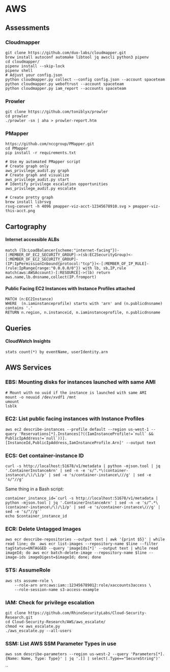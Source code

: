 # AWS

## Assessments

### Cloudmapper

```text
git clone https://github.com/duo-labs/cloudmapper.git
brew install autoconf automake libtool jq awscli python3 pipenv
cd cloudmapper/
pipenv install --skip-lock
pipenv shell
# Adjust your config.json
python cloudmapper.py collect --config config.json --account spaceteam
python cloudmapper.py weboftrust --account spaceteam 
python cloudmapper.py iam_report --accounts spaceteam
```

### Prowler

```text
git clone https://github.com/toniblyx/prowler
cd prowler
./prowler -sn | aha > prowler-report.htm
```

### PMapper

```text
https://github.com/nccgroup/PMapper.git
cd PMapper
pip install -r requirements.txt

# Use my automated PMapper script
# Create graph only
aws_privilege_audit.py graph
# Create graph and visualize
aws_privilege_audit.py start
# Identify privilege escalation opportunities
aws_privilege_audit.py escalate

# Create pretty graph
brew install librsvg
rsvg-convert -h 4096 pmapper-viz-acct-12345678910.svg > pmapper-viz-this-acct.png 
```

## Cartography

#### Internet accessible ALBs

```text
match (lb:LoadBalancer{scheme:"internet-facing"})-[:MEMBER_OF_EC2_SECURITY_GROUP]->(sb:EC2SecurityGroup)<-[:MEMBER_OF_EC2_SECURITY_GROUP]-(IP:IpPermissionInbound{protocol:"tcp"})<-[:MEMBER_OF_IP_RULE]-(rule:IpRange{range:"0.0.0.0/0"}) with lb, sb,IP,rule
match(aws:AWSAccount)-[:RESOURCE]->(lb) return aws.name,lb.dnsname,collect(IP.fromport)
```

#### Public Facing EC2 Instances with Instance Profiles attached

```text
MATCH (n:EC2Instance)
WHERE  (n.iaminstanceprofile) starts with 'arn' and (n.publicdnsname) contains '.'
RETURN n.region, n.instanceid, n.iaminstanceprofile, n.publicdnsname
```

## Queries

#### CloudWatch Insights

```text
stats count(*) by eventName, userIdentity.arn
```

## AWS Services

### EBS: Mounting disks for instances launched with same AMI

```text
# Mount with no uuid if the instance is launched with same AMI
mount -o nouuid /dev/xvdf1 /mnt
umount
lsblk

```

### EC2: List public facing instances with Instance Profiles

```text
aws ec2 describe-instances --profile default --region us-west-1 --query 'Reservations[*].Instances[?((IamInstanceProfile!=`null` && PublicIpAddress!=`null`))].[InstanceId,PublicIpAddress,IamInstanceProfile.Arn]' --output text
```

### ECS: Get container-instance ID

```
curl -s http://localhost:51678/v1/metadata | python -mjson.tool | jq '.ContainerInstanceArn' | sed -n -e 's/^.*\(container-instance\/\)/\1/p' | sed -e 's/container-instance\///g' | sed -e 's/"//g'
```

Same thing in a Bash script:

```text
container_instance_id=`curl -s http://localhost:51678/v1/metadata | python -mjson.tool | jq '.ContainerInstanceArn' | sed -n -e 's/^.*\(container-instance\/\)/\1/p' | sed -e 's/container-instance\///g' | sed -e 's/"//g'`
echo $container_instance_id
```

### ECR: Delete Untagged Images

```
aws ecr describe-repositories --output text | awk '{print $5}' | while read line; do  aws ecr list-images --repository-name $line --filter tagStatus=UNTAGGED --query 'imageIds[*]' --output text | while read imageId; do aws ecr batch-delete-image --repository-name $line --image-ids imageDigest=$imageId; done; done
```

### STS: AssumeRole

```text
aws sts assume-role \
    --role-arn arn:aws:iam::123456789012:role/xaccounts3access \
    --role-session-name s3-access-example
```

### IAM: Check for privilege escalation

```text
git clone https://github.com/RhinoSecurityLabs/Cloud-Security-Research.git
cd Cloud-Security-Research/AWS/aws_escalate/
chmod +x aws_escalate.py
./aws_escalate.py --all-users
```

### SSM: List AWS SSM Parameter Types in use

`aws ssm describe-parameters --region us-west-2 --query 'Parameters[*].{Name: Name, Type: Type}' | jq '.[] | select(.Type=="SecureString")'`

\`\`

